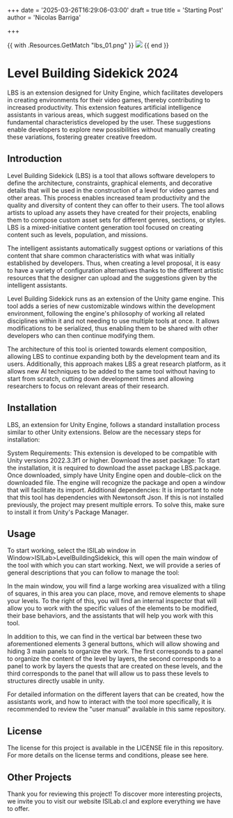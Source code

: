 +++
date = '2025-03-26T16:29:06-03:00'
draft = true
title = 'Starting Post'
author = 'Nicolas Barriga'

+++


{{ with .Resources.GetMatch "lbs_01.png" }}
  <img src="{{ .RelPermalink }}" width="{{ .Width }}" height="{{ .Height }}">
{{ end }}

# Level Building Sidekick 2024 

LBS is an extension designed for Unity Engine, which facilitates developers in creating environments for their video games, thereby contributing to increased productivity. This extension features artificial intelligence assistants in various areas, which suggest modifications based on the fundamental characteristics developed by the user. These suggestions enable developers to explore new possibilities without manually creating these variations, fostering greater creative freedom.

## Introduction

Level Building Sidekick (LBS) is a tool that allows software developers to define the architecture, constraints, graphical elements, and decorative details that will be used in the construction of a level for video games and other areas. This process enables increased team productivity and the quality and diversity of content they can offer to their users. The tool allows artists to upload any assets they have created for their projects, enabling them to compose custom asset sets for different genres, sections, or styles. LBS is a mixed-initiative content generation tool focused on creating content such as levels, population, and missions.

The intelligent assistants automatically suggest options or variations of this content that share common characteristics with what was initially established by developers. Thus, when creating a level proposal, it is easy to have a variety of configuration alternatives thanks to the different artistic resources that the designer can upload and the suggestions given by the intelligent assistants.

Level Building Sidekick runs as an extension of the Unity game engine. This tool adds a series of new customizable windows within the development environment, following the engine's philosophy of working all related disciplines within it and not needing to use multiple tools at once. It allows modifications to be serialized, thus enabling them to be shared with other developers who can then continue modifying them.

The architecture of this tool is oriented towards element composition, allowing LBS to continue expanding both by the development team and its users. Additionally, this approach makes LBS a great research platform, as it allows new AI techniques to be added to the same tool without having to start from scratch, cutting down development times and allowing researchers to focus on relevant areas of their research.

## Installation
LBS, an extension for Unity Engine, follows a standard installation process similar to other Unity extensions. Below are the necessary steps for installation:

System Requirements: This extension is developed to be compatible with Unity versions 2022.3.3f1 or higher.
Download the asset package: To start the installation, it is required to download the asset package LBS.package. Once downloaded, simply have Unity Engine open and double-click on the downloaded file. The engine will recognize the package and open a window that will facilitate its import.
Additional dependencies: It is important to note that this tool has dependencies with Newtonsoft Json. If this is not installed previously, the project may present multiple errors. To solve this, make sure to install it from Unity's Package Manager.

## Usage
To start working, select the ISILab window in Window>ISILab>LevelBuildingSidekick, this will open the main window of the tool with which you can start working. Next, we will provide a series of general descriptions that you can follow to manage the tool:

In the main window, you will find a large working area visualized with a tiling of squares, in this area you can place, move, and remove elements to shape your levels. To the right of this, you will find an internal inspector that will allow you to work with the specific values of the elements to be modified, their base behaviors, and the assistants that will help you work with this tool.

In addition to this, we can find in the vertical bar between these two aforementioned elements 3 general buttons, which will allow showing and hiding 3 main panels to organize the work. The first corresponds to a panel to organize the content of the level by layers, the second corresponds to a panel to work by layers the quests that are created on these levels, and the third corresponds to the panel that will allow us to pass these levels to structures directly usable in unity.

For detailed information on the different layers that can be created, how the assistants work, and how to interact with the tool more specifically, it is recommended to review the "user manual" available in this same repository.

## License
The license for this project is available in the LICENSE file in this repository. For more details on the license terms and conditions, please see here.

## Other Projects
Thank you for reviewing this project! To discover more interesting projects, we invite you to visit our website ISILab.cl and explore everything we have to offer.